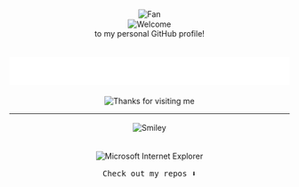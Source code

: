 <div align="center">
  <img src="https://github.com/fnky/fnky/raw/fnky/img/fan-1.gif" alt="Fan" align="center">
</div>

<div align="center">
  <img src="https://github.com/fnky/fnky/raw/fnky/img/welcome-fire.gif" alt="Welcome" align="center">
</div>
<div align="center">
to my personal GitHub profile!
</div>
<!-- "Hero" Header -->
<div align="center">
  <br />
  <br />
  <img height="50" alt="" src="personal_note.svg" />
  <br />
  <br />
</div>

<!-- Footer -->
<div align="center">
  <img height="120" alt="Thanks for visiting me" width="100%" src="https://raw.githubusercontent.com/BrunnerLivio/brunnerlivio/master/images/marquee.svg" />
  <br />
</div>
<hr>
<div align="center">
<div>
<img src="https://github.com/fnky/fnky/raw/fnky/img/smile.gif" alt="Smiley" align="center">
</div>
</div>
<br /><br />

<div align="center">
<div>
  <span>&nbsp;&nbsp;&nbsp;&nbsp;</span>
  <img src="https://raw.githubusercontent.com/BrunnerLivio/brunnerlivio/master/images/ie_logo.gif" alt="Microsoft Internet Explorer" />
  <span>&nbsp;&nbsp;&nbsp;&nbsp;</span>
</div>

<!-- Texto adicional -->
<p align="center"><samp>
Check out my repos ⬇️  
</samp></p>
